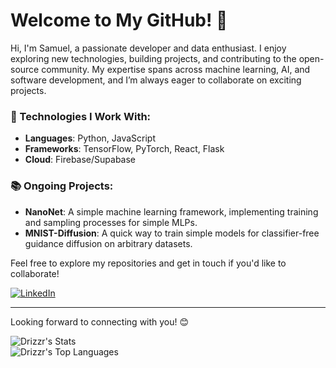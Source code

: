 

# Welcome to My GitHub! 👋

Hi, I'm Samuel, a passionate developer and data enthusiast. I enjoy exploring new technologies, building projects, and contributing to the open-source community. My expertise spans across machine learning, AI, and software development, and I’m always eager to collaborate on exciting projects.

### 🔧 Technologies I Work With:
- **Languages**: Python, JavaScript
- **Frameworks**: TensorFlow, PyTorch, React, Flask
- **Cloud**: Firebase/Supabase

### 📚 Ongoing Projects:
- **NanoNet**: A simple machine learning framework, implementing training and sampling processes for simple MLPs.
- **MNIST-Diffusion**: A quick way to train simple models for classifier-free guidance diffusion on arbitrary datasets.

Feel free to explore my repositories and get in touch if you'd like to collaborate!

[![LinkedIn](https://img.shields.io/badge/LinkedIn-Connect-blue?logo=linkedin&logoColor=white&style=for-the-badge)](https://www.linkedin.com/in/samuel-friese-413248241/)

---

Looking forward to connecting with you! 😊

![Drizzr's Stats](https://github-readme-stats.vercel.app/api?username=Drizzr&theme=vue-dark&show_icons=true&hide_border=true&count_private=true)  
![Drizzr's Top Languages](https://github-readme-stats.vercel.app/api/top-langs/?username=Drizzr&theme=vue-dark&show_icons=true&hide_border=true&layout=compact)

